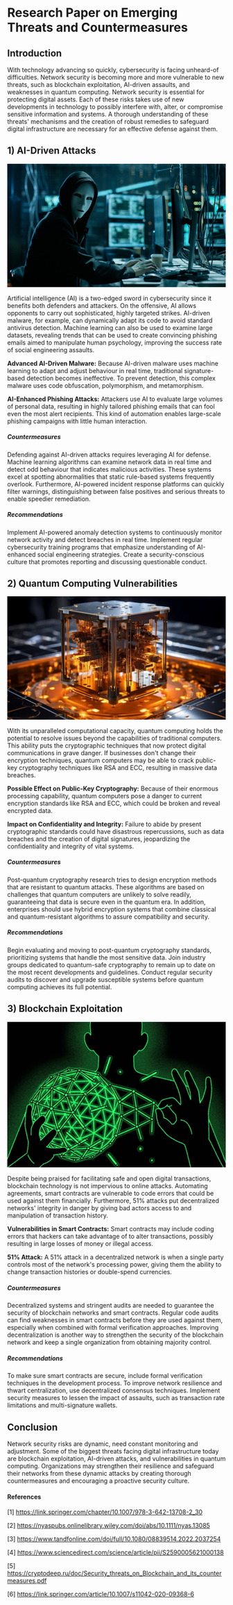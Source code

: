 #  Research Paper on Emerging Threats and Countermeasures
## **Introduction**
With technology advancing so quickly, cybersecurity is facing unheard-of difficulties. Network security is becoming more and more vulnerable to new threats, such as blockchain exploitation, AI-driven assaults, and weaknesses in quantum computing. Network security is essential for protecting digital assets. Each of these risks takes use of new developments in technology to possibly interfere with, alter, or compromise sensitive information and systems. A thorough understanding of these threats' mechanisms and the creation of robust remedies to safeguard digital infrastructure are necessary for an effective defense against them.
## **1) AI-Driven Attacks**

![alt text](image-4.png)

Artificial intelligence (AI) is a two-edged sword in cybersecurity since it benefits both defenders and attackers. On the offensive, AI allows opponents to carry out sophisticated, highly targeted strikes. AI-driven malware, for example, can dynamically adapt its code to avoid standard antivirus detection. Machine learning can also be used to examine large datasets, revealing trends that can be used to create convincing phishing emails aimed to manipulate human psychology, improving the success rate of social engineering assaults.

**Advanced AI-Driven Malware:** Because AI-driven malware uses machine learning to adapt and adjust behaviour in real time, traditional signature-based detection becomes ineffective. To prevent detection, this complex malware uses code obfuscation, polymorphism, and metamorphism. 

**AI-Enhanced Phishing Attacks:** Attackers use AI to evaluate large volumes of personal data, resulting in highly tailored phishing emails that can fool even the most alert recipients. This kind of automation enables large-scale phishing campaigns with little human interaction.
##### **Countermeasures**
Defending against AI-driven attacks requires leveraging AI for defense. Machine learning algorithms can examine network data in real time and detect odd behaviour that indicates malicious activities. These systems excel at spotting abnormalities that static rule-based systems frequently overlook. Furthermore, AI-powered incident response platforms can quickly filter warnings, distinguishing between false positives and serious threats to enable speedier remediation.
##### **Recommendations**
Implement AI-powered anomaly detection systems to continuously monitor network activity and detect breaches in real time. 
Implement regular cybersecurity training programs that emphasize understanding of AI-enhanced social engineering strategies. 
Create a security-conscious culture that promotes reporting and discussing questionable conduct.
## **2) Quantum Computing Vulnerabilities**

![alt text](image-1.png)

With its unparalleled computational capacity, quantum computing holds the potential to resolve issues beyond the capabilities of traditional computers. This ability puts the cryptographic techniques that now protect digital communications in grave danger. If businesses don't change their encryption techniques, quantum computers may be able to crack public-key cryptography techniques like RSA and ECC, resulting in massive data breaches.

**Possible Effect on Public-Key Cryptography:** Because of their enormous processing capability, quantum computers pose a danger to current encryption standards like RSA and ECC, which could be broken and reveal encrypted data. 

**Impact on Confidentiality and Integrity:** Failure to abide by present cryptographic standards could have disastrous repercussions, such as data breaches and the creation of digital signatures, jeopardizing the confidentiality and integrity of vital systems.
##### **Countermeasures**
Post-quantum cryptography research tries to design encryption methods that are resistant to quantum attacks. These algorithms are based on challenges that quantum computers are unlikely to solve readily, guaranteeing that data is secure even in the quantum era. In addition, enterprises should use hybrid encryption systems that combine classical and quantum-resistant algorithms to assure compatibility and security. 
##### **Recommendations**
Begin evaluating and moving to post-quantum cryptography standards, prioritizing systems that handle the most sensitive data. 
Join industry groups dedicated to quantum-safe cryptography to remain up to date on the most recent developments and guidelines. 
Conduct regular security audits to discover and upgrade susceptible systems before quantum computing achieves its full potential.
## **3) Blockchain Exploitation**

![alt text](image-3.png)

Despite being praised for facilitating safe and open digital transactions, blockchain technology is not impervious to online attacks. Automating agreements, smart contracts are vulnerable to code errors that could be used against them financially. Furthermore, 51% attacks put decentralized networks' integrity in danger by giving bad actors access to and manipulation of transaction history. 

**Vulnerabilities in Smart Contracts:** Smart contracts may include coding errors that hackers can take advantage of to alter transactions, possibly resulting in large losses of money or illegal access.

**51% Attack:** A 51% attack in a decentralized network is when a single party controls most of the network's processing power, giving them the ability to change transaction histories or double-spend currencies.

##### **Countermeasures**
Decentralized systems and stringent audits are needed to guarantee the security of blockchain networks and smart contracts. Regular code audits can find weaknesses in smart contracts before they are used against them, especially when combined with formal verification approaches. Improving decentralization is another way to strengthen the security of the blockchain network and keep a single organization from obtaining majority control.
##### **Recommendations**
To make sure smart contracts are secure, include formal verification techniques in the development process. 
To improve network resilience and thwart centralization, use decentralized consensus techniques. 
Implement security measures to lessen the impact of assaults, such as transaction rate limitations and multi-signature wallets.
## **Conclusion**
Network security risks are dynamic, need constant monitoring and adjustment. Some of the biggest threats facing digital infrastructure today are blockchain exploitation, AI-driven attacks, and vulnerabilities in quantum computing. Organizations may strengthen their resilience and safeguard their networks from these dynamic attacks by creating thorough countermeasures and encouraging a proactive security culture.

#### References
[1] https://link.springer.com/chapter/10.1007/978-3-642-13708-2_30

[2] https://nyaspubs.onlinelibrary.wiley.com/doi/abs/10.1111/nyas.13085

[3] https://www.tandfonline.com/doi/full/10.1080/08839514.2022.2037254

[4] https://www.sciencedirect.com/science/article/pii/S2590005621000138

[5] https://cryptodeep.ru/doc/Security_threats_on_Blockchain_and_its_countermeasures.pdf

[6] https://link.springer.com/article/10.1007/s11042-020-09368-6





